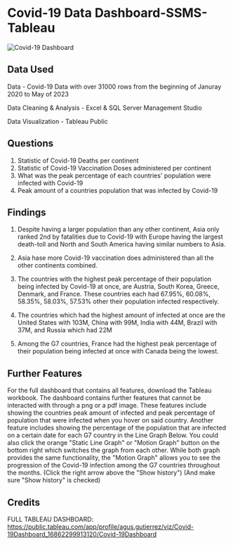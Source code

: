 # Covid-19 Data Dashboard-SSMS-Tableau
![Covid-19 Dashboard](https://github.com/AhGoose/SSMSDataCleaningQueries/assets/96403971/f7337fe8-d7c8-4b1d-aec9-aaef55e3daf9)

## Data Used
Data - Covid-19 Data with over 31000 rows from the beginning of Januray 2020 to May of 2023

Data Cleaning & Analysis - Excel & SQL Server Management Studio

Data Visualization - Tableau Public

## Questions
1. Statistic of Covid-19 Deaths per continent
2. Statistic of Covid-19 Vaccination Doses administered per continent
3. What was the peak percentage of each countries' population were infected with Covid-19
4. Peak amount of a countries population that was infected by Covid-19

## Findings
1. Despite having a larger population than any other continent, Asia only ranked 2nd by fatalities due to Covid-19 with Europe having the largest death-toll and North and South America having similar numbers to Asia. 
2. Asia hase more Covid-19 vaccination does administered than all the other continents combined.
3. The countries with the highest peak percentage of their population being infected by Covid-19 at once, are Austria, South Korea, Greece, Denmark, and France.
These countries each had 67.95%, 60.08%, 58.35%, 58.03%, 57.53% other their population infected respectively.

5. The countries which had the highest amount of infected at once are the United States with 103M, China with 99M, India with 44M, Brazil with 37M, and Russia which had 22M
6. Among the G7 countries, France had the highest peak percentage of their population being infected at once with Canada being the lowest.

## Further Features
For the full dashboard that contains all features, download the Tableau workbook.
The dashboard contains further features that cannot be interacted with through a png or a pdf image.
These features include showing the countries peak amount of infected and peak percentage of population that were infected when you hover on said country.
Another feature includes showing the percentage of the population that are infected on a certain date for each G7 country in the Line Graph Below.
You could also click the orange "Static Line Graph" or "Motion Graph" button on the bottom right which switches the graph from each other.
While both graph provides the same functionality, the "Motion Graph" allows you to see the progression of the Covid-19 infection among the G7 countries throughout the months. (Click the right arrow above the "Show history") (And make sure "Show history" is checked)



## Credits
FULL TABLEAU DASHBOARD:
https://public.tableau.com/app/profile/agus.gutierrez/viz/Covid-19Dashboard_16862299913120/Covid-19Dashboard
